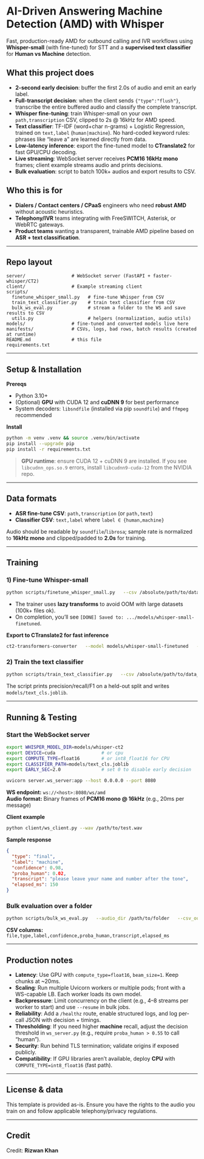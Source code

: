 # AI-Driven Answering Machine Detection (AMD) with Whisper

Fast, production-ready AMD for outbound calling and IVR workflows using **Whisper-small** (with fine-tuned) for STT and a **supervised text classifier** for **Human vs Machine** detection.

## What this project does

- **2-second early decision**: buffer the first 2.0s of audio and emit an early label.
- **Full-transcript decision**: when the client sends `{"type":"flush"}`, transcribe the entire buffered audio and classify the complete transcript.
- **Whisper fine-tuning**: train Whisper-small on your own `path,transcription` CSV, clipped to 2s @ 16kHz for AMD speed.
- **Text classifier**: TF-IDF (word+char n-grams) + Logistic Regression, trained on `text,label` (`human|machine`). No hard-coded keyword rules: phrases like “leave a” are learned directly from data.
- **Low-latency inference**: export the fine-tuned model to **CTranslate2** for fast GPU/CPU decoding.
- **Live streaming**: WebSocket server receives **PCM16 16kHz mono** frames; client example streams audio and prints decisions.
- **Bulk evaluation**: script to batch 100k+ audios and export results to CSV.

## Who this is for

- **Dialers / Contact centers / CPaaS** engineers who need **robust AMD** without acoustic heuristics.
- **Telephony/IVR** teams integrating with FreeSWITCH, Asterisk, or WebRTC gateways.
- **Product teams** wanting a transparent, trainable AMD pipeline based on **ASR + text classification**.

---

## Repo layout

```
server/                 # WebSocket server (FastAPI + faster-whisper/CT2)
client/                 # Example streaming client
scripts/
  finetune_whisper_small.py   # fine-tune Whisper from CSV
  train_text_classifier.py    # train text classifier from CSV
  bulk_ws_eval.py             # stream a folder to the WS and save results to CSV
  utils.py                    # helpers (normalization, audio utils)
models/                 # fine-tuned and converted models live here
manifests/              # CSVs, logs, bad rows, batch results (created at runtime)
README.md               # this file
requirements.txt
```

---

## Setup & Installation

**Prereqs**
- Python 3.10+
- (Optional) **GPU** with CUDA 12 and **cuDNN 9** for best performance
- System decoders: `libsndfile` (installed via pip `soundfile`) and `ffmpeg` recommended

**Install**
```bash
python -m venv .venv && source .venv/bin/activate
pip install --upgrade pip
pip install -r requirements.txt
```

> **GPU runtime**: ensure CUDA 12 + cuDNN 9 are installed. If you see `libcudnn_ops.so.9` errors, install `libcudnn9-cuda-12` from the NVIDIA repo.

---

## Data formats

- **ASR fine-tune CSV**: `path,transcription` (or `path,text`)
- **Classifier CSV**: `text,label` where `label ∈ {human,machine}`

Audio should be readable by `soundfile`/`librosa`; sample rate is normalized to **16kHz mono** and clipped/padded to **2.0s** for training.

---

## Training

### 1) Fine-tune Whisper-small
```bash
python scripts/finetune_whisper_small.py   --csv /absolute/path/to/data_for_whisper.csv   --out_dir models/whisper-small-finetuned   --batch 4   --num_workers 4
```

- The trainer uses **lazy transforms** to avoid OOM with large datasets (100k+ files ok).
- On completion, you’ll see `[DONE] Saved to: .../models/whisper-small-finetuned`.

**Export to CTranslate2 for fast inference**
```bash
ct2-transformers-converter   --model models/whisper-small-finetuned   --output_dir models/whisper-ct2   --copy_files tokenizer.json tokenizer_config.json preprocessor_config.json                special_tokens_map.json vocab.json merges.txt normalizer.json generation_config.json   --quantization float16      # use int8_float16 for CPU-only
```

### 2) Train the text classifier
```bash
python scripts/train_text_classifier.py   --csv /absolute/path/to/data_for_text.csv   --out models/text_cls.joblib   --word_ngrams 1,2   --char_ngrams 3,6
```
The script prints precision/recall/F1 on a held-out split and writes `models/text_cls.joblib`.

---

## Running & Testing

### Start the WebSocket server
```bash
export WHISPER_MODEL_DIR=models/whisper-ct2
export DEVICE=cuda                 # or cpu
export COMPUTE_TYPE=float16        # or int8_float16 for CPU
export CLASSIFIER_PATH=models/text_cls.joblib
export EARLY_SEC=2.0               # set 0 to disable early decision

uvicorn server.ws_server:app --host 0.0.0.0 --port 8080
```

**WS endpoint:** `ws://<host>:8080/ws/amd`  
**Audio format:** Binary frames of **PCM16 mono @ 16kHz** (e.g., 20ms per message)

**Client example**
```bash
python client/ws_client.py --wav /path/to/test.wav
```
**Sample response**
```json
{
  "type": "final",
  "label": "machine",
  "confidence": 0.98,
  "proba_human": 0.02,
  "transcript": "please leave your name and number after the tone",
  "elapsed_ms": 150
}
```

### Bulk evaluation over a folder
```bash
python scripts/bulk_ws_eval.py   --audio_dir /path/to/folder   --csv_out manifests/bulk_results.csv   --url ws://127.0.0.1:8080/ws/amd   --concurrency 4   --chunk_ms 20   --resume
```
**CSV columns:** `file,type,label,confidence,proba_human,transcript,elapsed_ms`

---

## Production notes

- **Latency**: Use GPU with `compute_type=float16`, `beam_size=1`. Keep chunks at ~20ms.
- **Scaling**: Run multiple Uvicorn workers or multiple pods; front with a WS-capable LB. Each worker loads its own model.
- **Backpressure**: Limit concurrency on the client (e.g., 4–8 streams per worker to start) and use `--resume` in bulk jobs.
- **Reliability**: Add a `/healthz` route, enable structured logs, and log per-call JSON with decision + timings.
- **Thresholding**: If you need higher **machine** recall, adjust the decision threshold in `ws_server.py` (e.g., require `proba_human > 0.55` to call “human”).
- **Security**: Run behind TLS termination; validate origins if exposed publicly.
- **Compatibility**: If GPU libraries aren’t available, deploy **CPU** with `COMPUTE_TYPE=int8_float16` (fast path).

---

## License & data

This template is provided as-is. Ensure you have the rights to the audio you train on and follow applicable telephony/privacy regulations.

---

## Credit

Credit: **Rizwan Khan**
